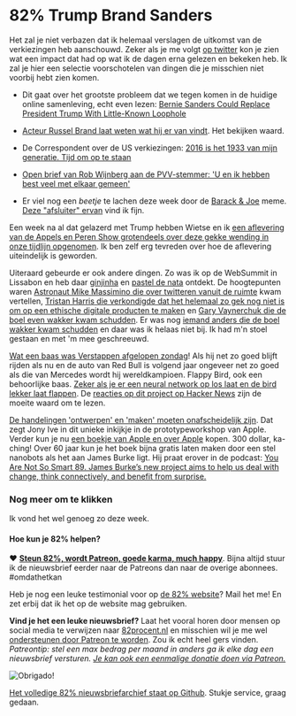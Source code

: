 # 82% Trump Brand Sanders

Het zal je niet verbazen dat ik helemaal verslagen de uitkomst van de verkiezingen heb aanschouwd. Zeker als je me volgt [op twitter](https://twitter.com/reinier) kon je zien wat een impact dat had op wat ik de dagen erna gelezen en bekeken heb. Ik zal je hier een selectie voorschotelen van dingen die je misschien niet voorbij hebt zien komen. 

- Dit gaat over het grootste probleem dat we tegen komen in de huidige online samenleving, echt even lezen: [Bernie Sanders Could Replace President Trump With Little-Known Loophole](http://www.huffingtonpost.com/entry/bernie-sanders-could-replace-president-trump-with-little_us_5829f25fe4b02b1f5257a6b7)

- [Acteur Russel Brand laat weten wat hij er van vindt](https://www.youtube.com/watch?v=w3Ou5uFFn8Q). Het bekijken waard. 

- De Correspondent over de US verkiezingen: [2016 is het 1933 van mijn generatie. Tijd om op te staan](https://decorrespondent.nl/5694/2016-is-het-1933-van-mijn-generatie-tijd-om-op-te-staan/1698534116136-6e61d5e6)

- [Open brief van Rob Wijnberg aan de PVV-stemmer: 'U en ik hebben best veel met elkaar gemeen'](http://politiek.tpo.nl/column/open-brief-van-rob-wijnberg-aan-de-pvv-stemmer-u-en-ik-hebben-best-veel-met-elkaar-gemeen/)

- Er viel nog een _beetje_ te lachen deze week door de [Barack & Joe](https://www.buzzfeed.com/hattiesoykan/obiden-forever?utm_term=.xnRPqPrAYb#.upG4v4XMY6) meme. [Deze "afsluiter" ervan](https://twitter.com/tiffanyarment/status/799329567777361920) vind ik fijn. 

Een week na al dat gelazerd met Trump hebben Wietse en ik [een aflevering van de Appels en Peren Show grotendeels over deze gekke wending in onze tijdlijn opgenomen](http://appelsenperenshow.nl/aflevering/2016/11/16/130-exocortex-51-is-niet-een-paradoxale-orange-face-grap). Ik ben zelf erg tevreden over hoe de aflevering uiteindelijk is geworden. 

Uiteraard gebeurde er ook andere dingen. Zo was ik op de WebSummit in Lissabon en heb daar [ginjinha](https://en.m.wikipedia.org/wiki/Ginjinha) en [pastel de nata](https://en.m.wikipedia.org/wiki/Pastel_de_nata) ontdekt. De hoogtepunten waren [Astronaut Mike Massimino die over twitteren vanuit de ruimte](https://youtu.be/EkQX_od7-P0) kwam vertellen, [Tristan Harris die verkondigde dat het helemaal zo gek nog niet is om op een ethische digitale producten te maken](https://youtu.be/jT5rRh9AZf4) en [Gary Vaynerchuk die de boel even wakker kwam schudden](https://youtu.be/8BDHQBXm_cA). Er was nog [iemand anders die de boel wakker kwam schudden](https://twitter.com/adrianweckler/status/796340770282307584) en daar was ik helaas niet bij. Ik had m'n stoel gestaan en met 'm mee geschreeuwd. 

[Wat een baas was Verstappen afgelopen zondag](http://www.formula1.com/en/latest/headlines/2016/11/f1-verstappen-brazil-gp-senna-schumacher-comparisons.html)! Als hij net zo goed blijft rijden als nu en de auto van Red Bull is volgend jaar ongeveer net zo goed als die van Mercedes wordt hij wereldkampioen. Flappy Bird, ook een behoorlijke baas. [Zeker als je er een neural network op los laat en de bird lekker laat flappen](https://xviniette.github.io/FlappyLearning/). De [reacties op dit project op Hacker News](https://news.ycombinator.com/item?id=12917538) zijn de moeite waard om te lezen. 

[De handelingen 'ontwerpen' en 'maken' moeten onafscheidelijk zijn](https://m.youtube.com/watch?v=IkskY9bL9Bk). Dat zegt Jony Ive in dit unieke inkijkje in de prototypeworkshop van Apple. Verder kun je nu [een boekje van Apple en over Apple](http://www.apple.com/newsroom/2016/11/designed-by-apple-in-california-chronicles-20-years-of-apple-design.html) kopen. 300 dollar, ka-ching! Over 60 jaar kun je het boek bijna gratis laten maken door een stel nanobots als het aan James Burke ligt. Hij praat erover in de podcast: [You Are Not So Smart 89. James Burke’s new project aims to help us deal with change, think connectively, and benefit from surprise.](https://youarenotsosmart.com/2016/11/17/yanss-089-james-burkes-new-project-aims-to-help-us-deal-with-change-think-connectively-and-benefit-from-surprise/)

### Nog meer om te klikken

Ik vond het wel genoeg zo deze week.

#### Hoe kun je 82% helpen?
❤️ [**Steun 82%, wordt Patreon, goede karma, much happy**](https://www.patreon.com/reinier). Bijna altijd stuur ik de nieuwsbrief eerder naar de Patreons dan naar de overige abonnees. #omdathetkan

Heb je nog een leuke testimonial voor op [de 82% website](http://82procent.nl)? Mail het me! En zet erbij dat ik het op de website mag gebruiken.

**Vind je het een leuke nieuwsbrief?** Laat het vooral horen door mensen op social media te verwijzen naar [82procent.nl](http://82procent.nl) en misschien wil je me wel [ondersteunen door Patreon te worden](https://www.patreon.com/reinier). Zou ik echt heel gers vinden. _Patreontip: stel een max bedrag per maand in anders ga ik elke dag een nieuwsbrief versturen. [Je kan ook een eenmalige donatie doen via Patreon.](https://github.com/reinier/82procent-nieuwsbrieven/blob/master/enquetes/enquete-1.md)_

![Obrigado!](https://media.giphy.com/media/21T3qNZ1J7bQ4/giphy.gif)

[Het volledige 82% nieuwsbriefarchief staat op Github](http://github.com/reinier/82procent-nieuwsbrieven). Stukje service, graag gedaan.

